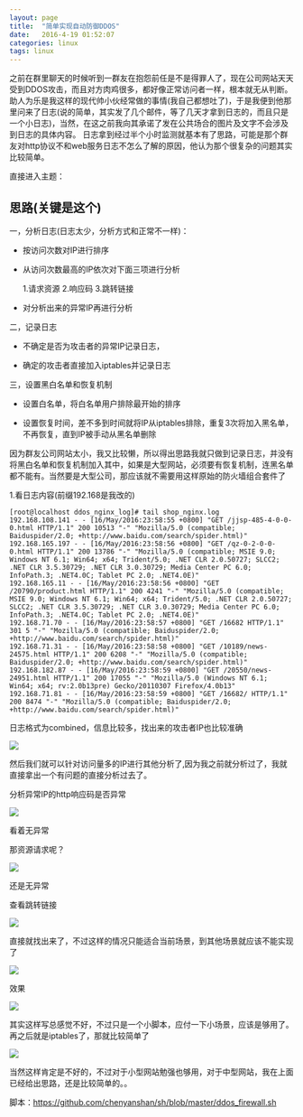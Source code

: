 ```yaml
---
layout: page
title:  "简单实现自动防御DDOS"
date:   2016-4-19 01:52:07
categories: linux
tags: linux
---
```

  之前在群里聊天的时候听到一群友在抱怨前任是不是得罪人了，现在公司网站天天受到DDOS攻击，而且对方肉鸡很多，都好像正常访问者一样，根本就无从判断。助人为乐是我这样的现代帅小伙经常做的事情(我自己都想吐了)，于是我便到他那里问来了日志(说的简单，其实发了几个邮件，等了几天才拿到日志的，而且只是一个小日志)，当然，在这之前我向其承诺了发在公共场合的图片及文字不会涉及到日志的具体内容。
  日志拿到经过半个小时监测就基本有了思路，可能是那个群友对http协议不和web服务日志不怎么了解的原因，他认为那个很复杂的问题其实比较简单。

直接进入主题：

## 思路(关键是这个)

 一，分析日志(日志太少，分析方式和正常不一样)：

 - 按访问次数对IP进行排序

 - 从访问次数最高的IP依次对下面三项进行分析


	1.请求资源
	2.响应码
	3.跳转链接


 - 对分析出来的异常IP再进行分析

 二，记录日志

 - 不确定是否为攻击者的异常IP记录日志，

 - 确定的攻击者直接加入iptables并记录日志

 三，设置黑白名单和恢复机制

 - 设置白名单，将白名单用户排除最开始的排序

 - 设置恢复时间，差不多到时间就将IP从iptables排除，重复3次将加入黑名单，不再恢复，直到IP被手动从黑名单删除


因为群友公司网站太小，我又比较懒，所以得出思路我就只做到记录日志，并没有将黑白名单和恢复机制加入其中，如果是大型网站，必须要有恢复机制，连黑名单都不能有。当然要是大型公司，那应该就不需要用这样原始的防火墙组合套件了



1.看日志内容(前缀192.168是我改的)

	[root@localhost ddos_nginx_log]# tail shop_nginx.log 
	192.168.108.141 - - [16/May/2016:23:58:55 +0800] "GET /jjsp-485-4-0-0-0.html HTTP/1.1" 200 10513 "-" "Mozilla/5.0 (compatible; Baiduspider/2.0; +http://www.baidu.com/search/spider.html)"
	192.168.165.197 - - [16/May/2016:23:58:56 +0800] "GET /qz-0-2-0-0-0.html HTTP/1.1" 200 13786 "-" "Mozilla/5.0 (compatible; MSIE 9.0; Windows NT 6.1; Win64; x64; Trident/5.0; .NET CLR 2.0.50727; SLCC2; .NET CLR 3.5.30729; .NET CLR 3.0.30729; Media Center PC 6.0; InfoPath.3; .NET4.0C; Tablet PC 2.0; .NET4.0E)"
	192.168.165.11 - - [16/May/2016:23:58:56 +0800] "GET /20790/product.html HTTP/1.1" 200 4241 "-" "Mozilla/5.0 (compatible; MSIE 9.0; Windows NT 6.1; Win64; x64; Trident/5.0; .NET CLR 2.0.50727; SLCC2; .NET CLR 3.5.30729; .NET CLR 3.0.30729; Media Center PC 6.0; InfoPath.3; .NET4.0C; Tablet PC 2.0; .NET4.0E)"
	192.168.71.70 - - [16/May/2016:23:58:57 +0800] "GET /16682 HTTP/1.1" 301 5 "-" "Mozilla/5.0 (compatible; Baiduspider/2.0; +http://www.baidu.com/search/spider.html)"
	192.168.71.31 - - [16/May/2016:23:58:58 +0800] "GET /10189/news-24575.html HTTP/1.1" 200 6208 "-" "Mozilla/5.0 (compatible; Baiduspider/2.0; +http://www.baidu.com/search/spider.html)"
	192.168.182.87 - - [16/May/2016:23:58:59 +0800] "GET /20550/news-24951.html HTTP/1.1" 200 17055 "-" "Mozilla/5.0 (Windows NT 6.1; Win64; x64; rv:2.0b13pre) Gecko/20110307 Firefox/4.0b13"
	192.168.71.81 - - [16/May/2016:23:58:59 +0800] "GET /16682/ HTTP/1.1" 200 8474 "-" "Mozilla/5.0 (compatible; Baiduspider/2.0; +http://www.baidu.com/search/spider.html)"

日志格式为combined，信息比较多，找出来的攻击者IP也比较准确

![][image-1]

然后我们就可以针对访问量多的IP进行其他分析了,因为我之前就分析过了，我就直接拿出一个有问题的直接分析过去了。

分析异常IP的http响应码是否异常

![][image-2]

看着无异常

那资源请求呢？

![][image-3]

还是无异常

查看跳转链接

![][image-4]

直接就找出来了，不过这样的情况只能适合当前场景，到其他场景就应该不能实现了

![][image-5]

效果

![][image-6]

其实这样写总感觉不好，不过只是一个小脚本，应付一下小场景，应该是够用了。
再之后就是iptables了，那就比较简单了

![][image-7]

当然这样肯定是不好的，不过对于小型网站勉强也够用，对于中型网站，我在上面已经给出思路，还是比较简单的。。

脚本：https://github.com/chenyanshan/sh/blob/master/ddos_firewall.sh

[image-1]:	https://chenyanshan.github.io/img/linux/sh/ddos_iptables/2%E7%8E%B0%E8%B1%A1_1.png?raw=true
[image-2]:	https://chenyanshan.github.io/img/linux/sh/ddos_iptables/3code.png?raw=true
[image-3]:	https://chenyanshan.github.io/img/linux/sh/ddos_iptables/3.png?raw=true
[image-4]:	https://chenyanshan.github.io/img/linux/sh/ddos_iptables/4code2.png?raw=true
[image-5]:	https://chenyanshan.github.io/img/linux/sh/ddos_iptables/5shell_2.png?raw=true
[image-6]:	https://chenyanshan.github.io/img/linux/sh/ddos_iptables/7.jpg?raw=true
[image-7]:	https://chenyanshan.github.io/img/linux/sh/ddos_iptables/8.jpg?raw=true	
